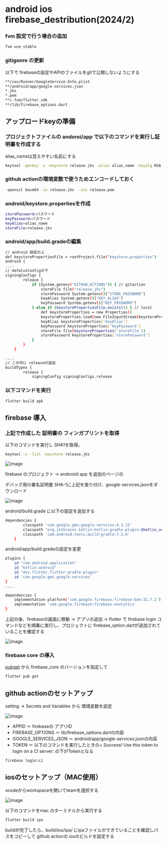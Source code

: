 # android ios firebase_destribution(2024/2)

### fvm 設定で行う場合の追加
``` sh
fvm use stable
```

### gitigonre の更新

以下で firebaseの設定やAPIのファイルをgitで公開しないようにする
```sh
**/ios/Runner/GoogleService-Info.plist
**/android/app/google-services.json
*.jks
*.pem
**/.fvm/flutter_sdk
**/lib/firebase_options.dart
```

## アップロードkeyの準備

### プロジェクトファイルの andoroi/app で以下のコマンドを実行し証明書を作成する
alias_nameは覚えやすい名前にする

```sh
keytool -genkey -v -keystore release.jks -alias alias_name -keyalg RSA -keysize 2048 -validity 10000
```

### github actionの環境変数で使うためエンコードしておく
```sh
 openssl base64 -in release.jks  -out release.pem 
```

### android/keystore.propertiesを作成
```sh
storePassword=パスワード
keyPassword=パスワード
keyAlias=alias_name
storeFile=release.jks
```

### android/app/build.gradeの編集
```sh
// android 設定の上
def keystorePropertiesFile = rootProject.file("keystore.properties")
android {
....
// defalutConfigの下
signingConfigs {
        release {
            if (System.getenv("GITHUB_ACTIONS")) { // gitaction
                storeFile file("release.jks")
                storePassword System.getenv()["STORE_PASSWORD"]
                keyAlias System.getenv()["KEY_ALIAS"]
                keyPassword System.getenv()["KEY_PASSWORD"]
            } else if (keystorePropertiesFile.exists()) { // local
                def keystoreProperties = new Properties()
                keystoreProperties.load(new FileInputStream(keystorePropertiesFile))
                keyAlias keystoreProperties['keyAlias']
                keyPassword keystoreProperties['keyPassword']
                storeFile file(keystoreProperties['storeFile'])
                storePassword keystoreProperties['storePassword']
            }
        }
    }

....
// この中に releaseの追加
buildTypes {
        release {
            signingConfig signingConfigs.release

```

### 以下コマンドを実行
```sh
flutter build apk
```




## firebase 導入


### 上記で作成した 証明書の フィンガプリントを取得
以下のコマンドを実行し SHA1を取得。
```sh
keytool -v -list -keystore release.jks
```
![image](https://github.com/rensawamo/firebase_destribution/assets/106803080/44cc26e4-e5ed-4bf8-8b68-8bc4d833ed4c)

firebase のプロジェクト → andoroid app  を追加のページの 



デバッグ用の署名証明書 SHA-1に上記を張り付け、google-services.jsonをダウンロード


![image](https://github.com/rensawamo/firebase_destribution/assets/106803080/f781ba07-a01c-474d-bf35-05eda06e7b32)



android/build.grade に以下の設定を追加する
```sh
dependencies {
        classpath 'com.google.gms:google-services:4.3.15'
        classpath "org.jetbrains.kotlin:kotlin-gradle-plugin:$kotlin_version"
        classpath 'com.android.tools.build:gradle:7.3.0'
    }
```


android/app/build.gradeの設定を変更
```sh
plugins {
    id "com.android.application"
    id "kotlin-android"
    id "dev.flutter.flutter-gradle-plugin"
    id 'com.google.gms.google-services'
}
....

dependencies {
    implementation platform('com.google.firebase:firebase-bom:32.7.2')
    implementation 'com.google.firebase:firebase-analytics'
}
```

上記の後、firebaseの画面に移動 → アプリの追加 → flutter で
firebase login コマンドなどを順番に実行し、プロジェクトに firebase_option.dartが追加されていることを確認する

![image](https://github.com/rensawamo/firebase_destribution/assets/106803080/3ed7ca87-d419-4bb5-9bc8-2b831be7b779)


### firebase core の導入
[pubget](https://pub.dev/)
から firebase_core のバージョンを指定して

```sh
flutter pub get
```

## github actionのセットアップ
setting  →   Secrets and Variables   から 環境変数を設定

![image](https://github.com/rensawamo/firebase_destribution/assets/106803080/0f604f02-00ea-442c-a70c-cff2d87c555a)

- APPID   ＝ firebaseの アプリID
- FIREBASE_OPTIONS  ＝ lib/firebase_options.dartの内容
- GOOGLE_SERVICES_JSON  ＝ android/app/google-services.jsonの内容
- TOKEN  ＝ 
以下のコマンドを実行したときの+  Success! Use this token to login on a CI server: の下がTokenとなる
```sh
firebase login:ci
```


## iosのセットアップ（MAC使用）

xcodeからworkspaceを開いてteamを選択する

![image](https://github.com/rensawamo/firebase_destribution/assets/106803080/5d3aae53-cdf2-4b5f-b50d-55be96c804a3)

以下のコマンドをmac のターミナルから実行する

```sh
flutter build ipa
```

buildが完了したら、build/ios/ipa/ にipaファイルができていることを確認しパスをコピーして
github actionの iosのビルドを設定する

